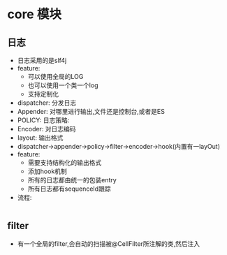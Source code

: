 # core 模块


## 日志
- 日志采用的是slf4j
- feature:
    - 可以使用全局的LOG 
    - 也可以使用一个类一个log
    - 支持定制化
- dispatcher: 分发日志
- Appender: 对哪里进行输出,文件还是控制台,或者是ES
- POLICY: 日志策略:
- Encoder: 对日志编码
- layout: 输出格式
- dispatcher->appender->policy->filter->encoder->hook(内置有一layOut)
- feature:
    - 需要支持结构化的输出格式
    - 添加hook机制
    - 所有的日志都由统一的包装entry
    - 所有日志都有sequenceId跟踪
- 流程:
 ```$xslt
 
```


## filter
- 有一个全局的filter,会自动的扫描被@CellFilter所注解的类,然后注入